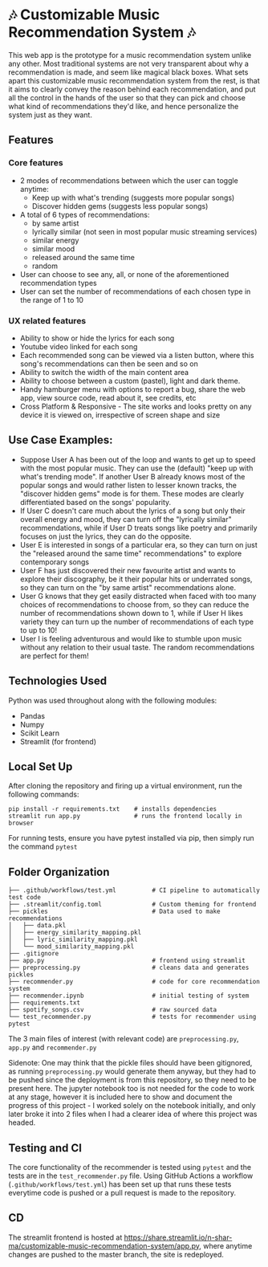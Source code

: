 # 🎶 Customizable Music Recommendation System 🎶

This web app is the prototype for a music recommendation system unlike any other. Most traditional systems are not very transparent about why a recommendation is made, and seem like magical black boxes. What sets apart this customizable music recommendation system from the rest, is that it aims to clearly convey the reason behind each recommendation, and put all the control in the hands of the user so that they can pick and choose what kind of recommendations they'd like, and hence personalize the system just as they want.

## Features
### Core features
- 2 modes of recommendations between which the user can toggle anytime:
  - Keep up with what's trending (suggests more popular songs)
  - Discover hidden gems (suggests less popular songs)
- A total of 6 types of recommendations:
  - by same artist
  - lyrically similar (not seen in most popular music streaming services)
  - similar energy
  - similar mood
  - released around the same time
  - random
- User can choose to see any, all, or none of the aforementioned recommendation types
- User can set the number of recommendations of each chosen type in the range of 1 to 10
### UX related features
- Ability to show or hide the lyrics for each song
- Youtube video linked for each song
- Each recommended song can be viewed via a listen button, where this song's recommendations can then be seen and so on
- Ability to switch the width of the main content area
- Ability to choose between a custom (pastel), light and dark theme.
- Handy hamburger menu with options to report a bug, share the web app, view source code, read about it, see credits, etc
- Cross Platform & Responsive - The site works and looks pretty on any device it is viewed on, irrespective of screen shape and size

## Use Case Examples:
- Suppose User A has been out of the loop and wants to get up to speed with the most popular music. They can use the (default) "keep up with what's trending mode". If another User B already knows most of the popular songs and would rather listen to lesser known tracks, the "discover hidden gems" mode is for them. These modes are clearly differentiated based on the songs' popularity.
- If User C doesn't care much about the lyrics of a song but only their overall energy and mood, they can turn off the "lyrically similar" recommendations, while if User D treats songs like poetry and primarily focuses on just the lyrics, they can do the opposite.
- User E is interested in songs of a particular era, so they can turn on just the "released around the same time" recommendations" to explore contemporary songs
- User F has just discovered their new favourite artist and wants to explore their discography, be it their popular hits or underrated songs, so they can turn on the "by same artist" recommendations alone.
- User G knows that they get easily distracted when faced with too many choices of recommendations to choose from, so they can reduce the number of recommendations shown down to 1, while if User H likes variety they can turn up the number of recommendations of each type to up to 10!
- User I is feeling adventurous and would like to stumble upon music without any relation to their usual taste. The random recommendations are perfect for them!

## Technologies Used

Python was used throughout along with the following modules:
- Pandas
- Numpy
- Scikit Learn
- Streamlit (for frontend)

## Local Set Up

After cloning the repository and firing up a virtual environment, run the following commands:
```
pip install -r requirements.txt    # installs dependencies
streamlit run app.py               # runs the frontend locally in browser
```
For running tests, ensure you have pytest installed via pip, then simply run the command `pytest`

## Folder Organization

    ├── .github/workflows/test.yml          # CI pipeline to automatically test code
    ├── .streamlit/config.toml              # Custom theming for frontend
    ├── pickles                             # Data used to make recommendations 
    │   ├── data.pkl                     
    │   ├── energy_similarity_mapping.pkl 
    │   ├── lyric_similarity_mapping.pkl
    │   └── mood_similarity_mapping.pkl
    ├── .gitignore 
    ├── app.py                              # frontend using streamlit
    ├── preprocessing.py                    # cleans data and generates pickles
    ├── recommender.py                      # code for core recommendation system
    ├── recommender.ipynb                   # initial testing of system
    ├── requirements.txt 
    ├── spotify_songs.csv                   # raw sourced data
    └── test_recommender.py                 # tests for recommender using pytest

The 3 main files of interest (with relevant code) are `preprocessing.py`, `app.py` and `recommender.py`

Sidenote: One may think that the pickle files should have been gitignored, as running `preprocessing.py` would generate them anyway, but they had to be pushed since the deployment is from this repository, so they need to be present here. The jupyter notebook too is not needed for the code to work at any stage, however it is included here to show and document the progress of this project - I worked solely on the notebook initially, and only later broke it into 2 files when I had a clearer idea of where this project was headed.

## Testing and CI

The core functionality of the recommender is tested using `pytest` and the tests are in the `test_recommender.py` file. Using GitHub Actions a workflow (`.github/workflows/test.yml`) has been set up that runs these tests everytime code is pushed or a pull request is made to the repository.

## CD
The streamlit frontend is hosted at https://share.streamlit.io/n-shar-ma/customizable-music-recommendation-system/app.py, where anytime changes are pushed to the master branch, the site is redeployed.